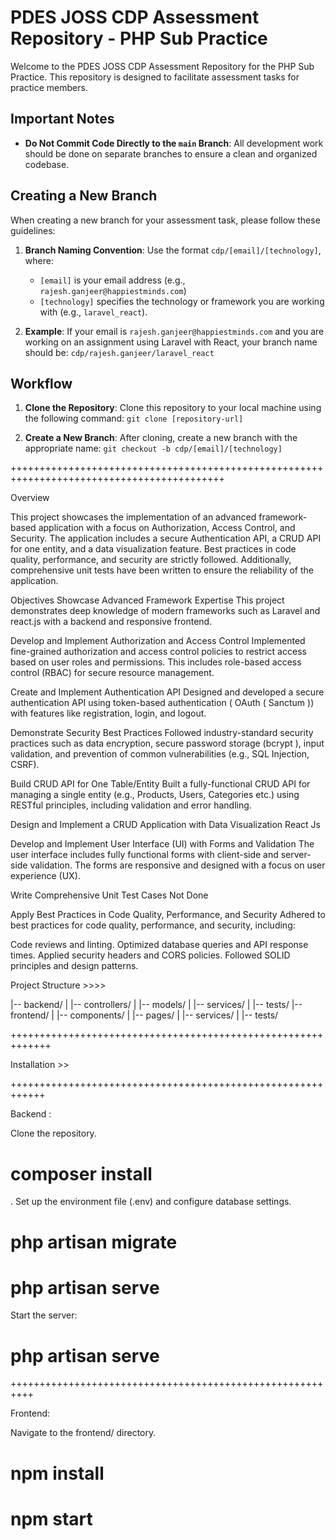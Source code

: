 
# PDES JOSS CDP Assessment Repository - PHP Sub Practice

Welcome to the PDES JOSS CDP Assessment Repository for the PHP Sub Practice. This repository is designed to facilitate assessment tasks for practice members.

## Important Notes

- **Do Not Commit Code Directly to the `main` Branch**: All development work should be done on separate branches to ensure a clean and organized codebase.

## Creating a New Branch

When creating a new branch for your assessment task, please follow these guidelines:

1. **Branch Naming Convention**: Use the format `cdp/[email]/[technology]`, where:
   - `[email]` is your email address (e.g., `rajesh.ganjeer@happiestminds.com`)
   - `[technology]` specifies the technology or framework you are working with (e.g., `laravel_react`).

2. **Example**: If your email is `rajesh.ganjeer@happiestminds.com` and you are working on an assignment using Laravel with React, your branch name should be: `cdp/rajesh.ganjeer/laravel_react`



## Workflow

1. **Clone the Repository**: Clone this repository to your local machine using the following command:
    `git clone [repository-url]`

2. **Create a New Branch**: After cloning, create a new branch with the appropriate name:
    `git checkout -b cdp/[email]/[technology]`



+++++++++++++++++++++++++++++++++++++++++++++++++++++++++++++++++++++++++++++++++++++++++++

Overview

This project showcases the implementation of an advanced framework-based application with a focus on Authorization, Access Control, and Security. The application includes a secure Authentication API, a CRUD API for one entity, and a data visualization feature. Best practices in code quality, performance, and security are strictly followed. Additionally, comprehensive unit tests have been written to ensure the reliability of the application.


Objectives
Showcase Advanced Framework Expertise
This project demonstrates deep knowledge of modern frameworks such as Laravel and react.js with a backend and responsive frontend.

Develop and Implement Authorization and Access Control
Implemented fine-grained authorization and access control policies to restrict access based on user roles and permissions. This includes role-based access control (RBAC) for secure resource management.

Create and Implement Authentication API
Designed and developed a secure authentication API using token-based authentication ( OAuth ( Sanctum )) with features like registration, login, and logout.

Demonstrate Security Best Practices
Followed industry-standard security practices such as data encryption, secure password storage (bcrypt ), input validation, and prevention of common vulnerabilities (e.g., SQL Injection, CSRF).

Build CRUD API for One Table/Entity
Built a fully-functional CRUD API for managing a single entity (e.g., Products, Users, Categories etc.) using RESTful principles, including validation and error handling.

Design and Implement a CRUD Application with Data Visualization
React Js 

Develop and Implement User Interface (UI) with Forms and Validation
The user interface includes fully functional forms with client-side and server-side validation. The forms are responsive and designed with a focus on user experience (UX).

Write Comprehensive Unit Test Cases
Not Done

Apply Best Practices in Code Quality, Performance, and Security
Adhered to best practices for code quality, performance, and security, including:

Code reviews and linting.
Optimized database queries and API response times.
Applied security headers and CORS policies.
Followed SOLID principles and design patterns.

Project Structure  >>>>

|-- backend/
|   |-- controllers/
|   |-- models/
|   |-- services/
|   |-- tests/
|-- frontend/
|   |-- components/
|   |-- pages/
|   |-- services/
|   |-- tests/



+++++++++++++++++++++++++++++++++++++++++++++++++++++++++++++

Installation  >>


++++++++++++++++++++++++++++++++++++++++++++++++++++++++++++

Backend :

Clone the repository.

# composer install

. Set up the environment file (.env) and configure database settings.

# php artisan migrate

# php artisan serve

Start the server:

# php artisan serve


++++++++++++++++++++++++++++++++++++++++++++++++++++++++++

Frontend:

Navigate to the frontend/ directory.

# npm install

# npm start






